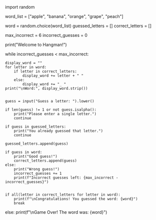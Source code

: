 import random

word_list = ["apple", "banana", "orange", "grape", "peach"]

word = random.choice(word_list)
guessed_letters = []
correct_letters = []

max_incorrect = 6
incorrect_guesses = 0

print("Welcome to Hangman!")

while incorrect_guesses < max_incorrect:

    display_word = ""
    for letter in word:
        if letter in correct_letters:
            display_word += letter + " "
        else:
            display_word += "_ "
    print("\nWord:", display_word.strip())
    
  
    guess = input("Guess a letter: ").lower()
    
    if len(guess) != 1 or not guess.isalpha():
        print("Please enter a single letter.")
        continue
    
    if guess in guessed_letters:
        print("You already guessed that letter.")
        continue
    
    guessed_letters.append(guess)
    
    if guess in word:
        print("Good guess!")
        correct_letters.append(guess)
    else:
        print("Wrong guess!")
        incorrect_guesses += 1
        print(f"Incorrect guesses left: {max_incorrect - incorrect_guesses}")
    

    if all(letter in correct_letters for letter in word):
        print(f"\nCongratulations! You guessed the word: {word}")
        break
else:
    print(f"\nGame Over! The word was: {word}")
